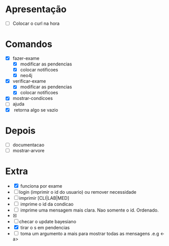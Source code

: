 # Apresentação

- [ ] Colocar o curl na hora

# Comandos

- [X] fazer-exame
    - [X] modificar as pendencias
    - [X] colocar notificoes
    - [X] neo4j
- [X] verificar-exame
    - [X] modificar as pendencias
    - [X] colocar notificoes
- [X] mostrar-condicoes
- [ ] ajuda
- [X] <pendencias> retorna algo se vazio

# Depois

- [ ] documentacao
- [ ] mostrar-arvore

# Extra

- [X] <mostrar-condicoes> funciona por exame
- [ ] login (imprimir o id do usuario) ou remover necessidade
- [ ] imprimir [CLI|LAB|MED]
- [ ] <registrar-condicao> imprime o id da condicao
- [ ] <pendencias> imprime uma mensagem mais clara. Nao somente o id. Ordenado.
- [X] <listar-condicoes>
- [ ] checar o update bayesiano
- [X] <pendencias> tirar o s em pendencias
- [ ] <notificaoes> toma um argumento a mais para mostrar todas as mensagens .e.g <-a>
